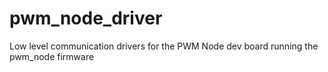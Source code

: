 # pwm_node_driver
Low level communication drivers for the PWM Node dev board running the pwm_node firmware
